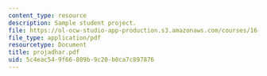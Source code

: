```yaml
---
content_type: resource
description: Sample student project.
file: https://ol-ocw-studio-app-production.s3.amazonaws.com/courses/16-810-engineering-design-and-rapid-prototyping-january-iap-2007/5c4eac549f66809b9c20b0ca7c897876_projadhar.pdf
file_type: application/pdf
resourcetype: Document
title: projadhar.pdf
uid: 5c4eac54-9f66-809b-9c20-b0ca7c897876
---
```


